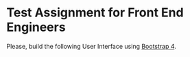 # Test Assignment for Front End Engineers

Please, build the following User Interface using [Bootstrap 4](https://getbootstrap.com/).
